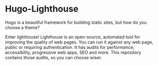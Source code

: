 # Hugo-Lighthouse

Hugo is a beautiful framework for building static sites, but how do you choose a theme?

Enter lighthouse! Lighthouse is an open-source, automated tool for improving the quality of web pages. You can run it against any web page, public or requiring authentication. It has audits for performance, accessibility, progressive web apps, SEO and more. This repository contains those audits, so you can choose wiser. 


